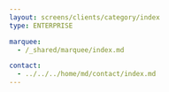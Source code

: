 ```yaml
---
layout: screens/clients/category/index
type: ENTERPRISE

marquee:
  - /_shared/marquee/index.md

contact:
  - ../../../home/md/contact/index.md
---
```

